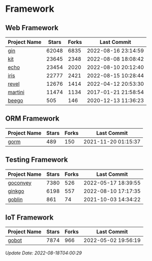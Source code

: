 # Framework

## Web Framework
| Project Name | Stars | Forks | Last Commit |
| ------------ | ----- | ----- | ----------- |
| [gin](https://github.com/gin-gonic/gin) | 62048 | 6835 | 2022-08-16 23:14:59 |
| [kit](https://github.com/go-kit/kit) | 23645 | 2348 | 2022-08-08 18:08:42 |
| [echo](https://github.com/labstack/echo) | 23454 | 2020 | 2022-08-10 20:12:40 |
| [iris](https://github.com/kataras/iris) | 22777 | 2421 | 2022-08-15 10:28:44 |
| [revel](https://github.com/revel/revel) | 12676 | 1414 | 2022-04-12 20:53:30 |
| [martini](https://github.com/go-martini/martini) | 11474 | 1134 | 2017-01-21 21:58:54 |
| [beego](https://github.com/astaxie/beego) | 505 | 146 | 2020-12-13 11:36:23 |

## ORM Framework
| Project Name | Stars | Forks | Last Commit |
| ------------ | ----- | ----- | ----------- |
| [gorm](https://github.com/jinzhu/gorm) | 489 | 150 | 2021-11-20 01:15:37 |

## Testing Framework
| Project Name | Stars | Forks | Last Commit |
| ------------ | ----- | ----- | ----------- |
| [goconvey](https://github.com/smartystreets/goconvey) | 7380 | 526 | 2022-05-17 18:39:55 |
| [ginkgo](https://github.com/onsi/ginkgo) | 6198 | 557 | 2022-08-10 17:17:35 |
| [goblin](https://github.com/franela/goblin) | 861 | 74 | 2021-10-03 14:34:22 |

## IoT Framework
| Project Name | Stars | Forks | Last Commit |
| ------------ | ----- | ----- | ----------- |
| [gobot](https://github.com/hybridgroup/gobot) | 7874 | 966 | 2022-05-02 19:56:19 |

*Update Date: 2022-08-18T04:00:29*